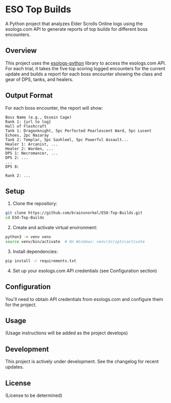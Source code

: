 # ESO Top Builds

A Python project that analyzes Elder Scrolls Online logs using the esologs.com API to generate reports of top builds for different boss encounters.

## Overview

This project uses the [esologs-python](https://github.com/knowlen/esologs-python) library to access the esologs.com API. For each trial, it takes the five top scoring logged encounters for the current update and builds a report for each boss encounter showing the class and gear of DPS, tanks, and healers.

## Output Format

For each boss encounter, the report will show:

```
Boss Name (e.g., Ossein Cage)
Rank 1: {url to log}
Hall of Fleshcraft
Tank 1: Dragonknight, 5pc Perfected Pearlescent Ward, 5pc Lucent Echoes, 2pc Nazaray
Tank 2: Templar, 5pc Saxhleel, 5pc Powerful Assault...
Healer 1: Arcanist, ...
Healer 2: Warden, ...
DPS 1: Necromancer, ...
DPS 2: ...
...
DPS 8: 

Rank 2: ...
```

## Setup

1. Clone the repository:
```bash
git clone https://github.com/brainsnorkel/ESO-Top-Builds.git
cd ESO-Top-Builds
```

2. Create and activate virtual environment:
```bash
python3 -m venv venv
source venv/bin/activate  # On Windows: venv\Scripts\activate
```

3. Install dependencies:
```bash
pip install -r requirements.txt
```

4. Set up your esologs.com API credentials (see Configuration section)

## Configuration

You'll need to obtain API credentials from esologs.com and configure them for the project.

## Usage

(Usage instructions will be added as the project develops)

## Development

This project is actively under development. See the changelog for recent updates.

## License

(License to be determined)
